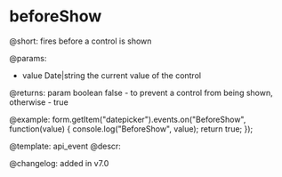beforeShow
=============

@short: fires before a control is shown
 

@params:
- value     Date|string     the current value of the control

@returns:
param   boolean     false - to prevent a control from being shown, otherwise - true


@example:
form.getItem("datepicker").events.on("BeforeShow", function(value) {
    console.log("BeforeShow", value);
    return true;
});


@template: api_event
@descr:

@changelog: added in v7.0
